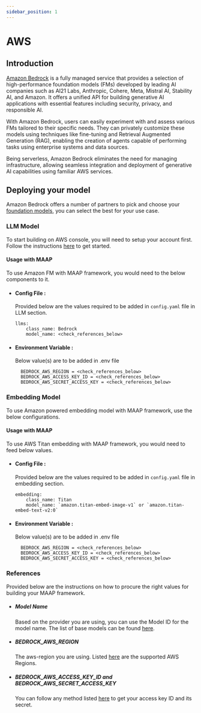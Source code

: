```yaml
---
sidebar_position: 1
---
```


# AWS

## Introduction
[Amazon Bedrock](https://aws.amazon.com/bedrock/) is a fully managed service that provides a selection of high-performance foundation models (FMs) developed by leading AI companies such as AI21 Labs, Anthropic, Cohere, Meta, Mistral AI, Stability AI, and Amazon. It offers a unified API for building generative AI applications with essential features including security, privacy, and responsible AI.

With Amazon Bedrock, users can easily experiment with and assess various FMs tailored to their specific needs. They can privately customize these models using techniques like fine-tuning and Retrieval Augmented Generation (RAG), enabling the creation of agents capable of performing tasks using enterprise systems and data sources.

Being serverless, Amazon Bedrock eliminates the need for managing infrastructure, allowing seamless integration and deployment of generative AI capabilities using familiar AWS services.


## Deploying your model
Amazon Bedrock offers a number of partners to pick and choose your [foundation models](https://docs.aws.amazon.com/bedrock/latest/userguide/models-supported.html), you can select the best for your use case.


### LLM Model
To start building on AWS console, you will need to setup your account first. Follow the instructions [here](https://docs.aws.amazon.com/bedrock/latest/userguide/setting-up.html) to get started.


#### Usage with MAAP
To use Amazon FM with MAAP framework, you would need to the below components to it.

- #### Config File :
  Provided below are the values required to be added in `config.yaml` file in LLM section.
  ```
  llms:
      class_name: Bedrock
      model_name: <check_references_below>
  ```
- #### Environment Variable :
  Below value(s) are to be added in .env file

  ```
    BEDROCK_AWS_REGION = <check_references_below>
    BEDROCK_AWS_ACCESS_KEY_ID = <check_references_below>
    BEDROCK_AWS_SECRET_ACCESS_KEY = <check_references_below>
  ```


### Embedding Model

To use Amazon powered embedding model with MAAP framework, use the below configurations.

#### Usage with MAAP
To use AWS Titan embedding with MAAP framework, you would need to feed below values.

- #### Config File :
  Provided below are the values required to be added in `config.yaml` file in embedding section.

  ```
  embedding:
      class_name: Titan
      model_name: `amazon.titan-embed-image-v1` or `amazon.titan-embed-text-v2:0`
  ```

- #### Environment Variable :
  Below value(s) are to be added in .env file

  ```
    BEDROCK_AWS_REGION = <check_references_below>
    BEDROCK_AWS_ACCESS_KEY_ID = <check_references_below>
    BEDROCK_AWS_SECRET_ACCESS_KEY = <check_references_below>
  ```


### References

Provided below are the instructions on how to procure the right values for building your MAAP framework.

- ##### Model Name 
  Based on the provider you are using, you can use the Model ID for the model name. The list of base models can be found [here](https://docs.aws.amazon.com/bedrock/latest/userguide/model-ids.html#model-ids-arns).

- ##### BEDROCK_AWS_REGION
  The aws-region you are using. Listed [here](https://docs.aws.amazon.com/bedrock/latest/userguide/bedrock-regions.html) are the supported AWS Regions. 

- ##### BEDROCK_AWS_ACCESS_KEY_ID and BEDROCK_AWS_SECRET_ACCESS_KEY
  You can follow any method listed [here](https://docs.aws.amazon.com/IAM/latest/UserGuide/id_credentials_access-keys.html#Using_CreateAccessKey_CLIAPI) to get your access key ID and its secret.

